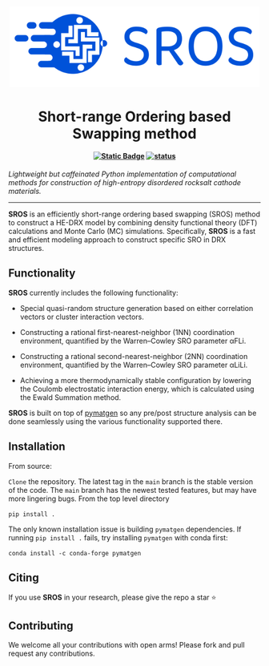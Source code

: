 <p align="center"><img src="docs/logo2.png" width="500px" alt=" "></p>

<h1 align="center">Short-range Ordering based Swapping method</h1>

<h4 align="center">

[![Static Badge](https://img.shields.io/badge/python-3.9%2B-blue)](https://www.python.org/downloads/)
[![status](https://joss.theoj.org/papers/e96a568ca53ee9d14548d7b8bed69b25/status.svg)](https://joss.theoj.org/papers/e96a568ca53ee9d14548d7b8bed69b25)

</h4>

*Lightweight but caffeinated Python implementation of computational methods
for construction of high-entropy disordered rocksalt cathode materials.*

-----------------------------------------------------------------------------

**SROS** is an efficiently short-range ordering based swapping (SROS) method to construct a HE-DRX model by combining density functional theory (DFT) calculations and Monte Carlo (MC) simulations. Specifically, **SROS** is a fast and efficient modeling approach to construct specific SRO in DRX structures.

Functionality
-------------
**SROS** currently includes the following functionality:

-   Special quasi-random structure generation based on either correlation vectors or cluster interaction vectors.

-   Constructing a rational first-nearest-neighbor (1NN) coordination environment, quantified by the Warren–Cowley SRO parameter αFLi.

-   Constructing a rational second-nearest-neighbor (2NN) coordination environment, quantified by the Warren–Cowley SRO parameter αLiLi.

-   Achieving a more thermodynamically stable configuration by lowering the Coulomb electrostatic interaction energy, which is calculated using the Ewald Summation method. 




**SROS** is built on top of [pymatgen](https://pymatgen.org) so any pre/post
structure analysis can be done seamlessly using the various functionality
supported there.

Installation
------------
From source:

`Clone` the repository. The latest tag in the `main` branch is the stable version of the
code. The `main` branch has the newest tested features, but may have more
lingering bugs. From the top level directory

    pip install .

The only known installation issue
is building `pymatgen` dependencies. If running `pip install .` fails, try
installing `pymatgen` with conda first:

    conda install -c conda-forge pymatgen

Citing
------
If you use **SROS** in your research, please give the repo a star :star:

Contributing
------------
We welcome all your contributions with open arms! Please fork and pull request any contributions.


